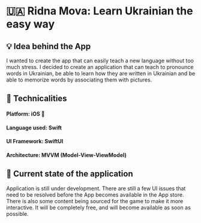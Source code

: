 # 🇺🇦 Ridna Mova: Learn Ukrainian the easy way
## 💡 Idea behind the App
I wanted to create the app that can easily teach a new language without too much stress. I decided to create an application that can teach to
pronounce words in Ukrainian, be able to learn how they are written in Ukrainian and be able to memorize words by associating them with pictures.
## 🔧 Technicalities
#### Platform: iOS 🍎
#### Language used: Swift
#### UI Framework: SwiftUI
#### Architecture: MVVM (Model-View-ViewModel)
## 📱 Current state of the application
Application is still under development. There are still a few UI issues that need to be resolved before the App becomes available in the App store.
There is also some content being sourced for the game to make it more interactive. It will be completely free, and will become available as soon as 
possible.



